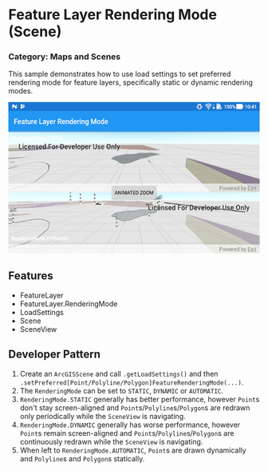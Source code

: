 # Feature Layer Rendering Mode (Scene)
### Category: Maps and Scenes
This sample demonstrates how to use load settings to set preferred rendering mode for feature layers, specifically static or dynamic rendering modes.

![Feature Layer Rendering Mode App](feature-layer-rendering-mode-scene.png)

## Features
* FeatureLayer
* FeatureLayer.RenderingMode
* LoadSettings
* Scene
* SceneView

## Developer Pattern
1. Create an `ArcGISScene` and call `.getLoadSettings()` and then `.setPreferred[Point/Polyline/Polygon]FeatureRenderingMode(...)`.
1. The `RenderingMode` can be set to `STATIC`, `DYNAMIC` or `AUTOMATIC`.
1. `RenderingMode.STATIC` generally has better performance, however `Point`s don't stay screen-aligned and `Point`s/`Polyline`s/`Polygon`s are redrawn only periodically while the `SceneView` is navigating.
1. `RenderingMode.DYNAMIC` generally has worse performance, however `Point`s remain screen-aligned and `Point`s/`Polyline`s/`Polygon`s are continuously redrawn while the `SceneView`  is navigating.
1. When left to `RenderingMode.AUTOMATIC`, `Point`s are drawn dynamically and `Polyline`s and `Polygon`s statically.
